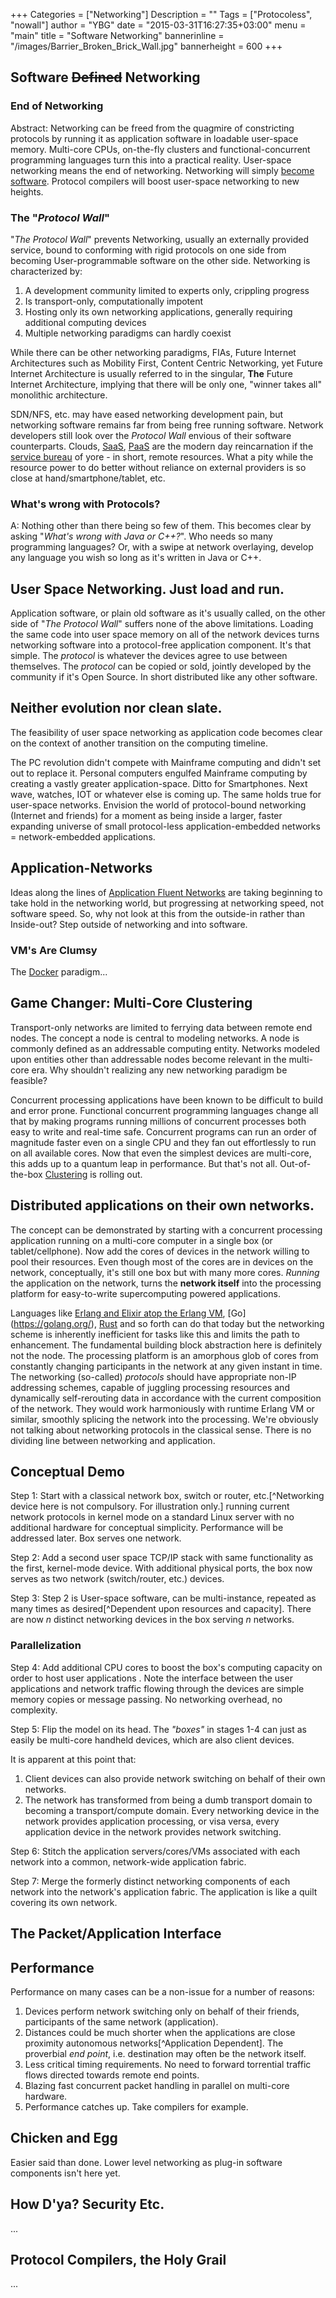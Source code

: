 +++
Categories = ["Networking"]
Description = ""
Tags = ["Protocoless", "nowall"]
author = "YBG"
date = "2015-03-31T16:27:35+03:00"
menu = "main"
title = "Software Networking"
bannerinline = "/images/Barrier_Broken_Brick_Wall.jpg"
bannerheight = 600
+++

## Software ~~Defined~~ Networking

### End of Networking ###

Abstract: Networking can be freed from the quagmire of constricting protocols by running it as application software in loadable user-space memory. Multi-core CPUs, on-the-fly clusters and functional-concurrent programming languages turn this into a practical reality. User-space networking means the end of networking. Networking will simply [become software](https://youtu.be/YHeyuD89n1Y?t=26m44s). Protocol compilers will boost user-space networking to new heights.

### The "*Protocol Wall*"

"*The Protocol Wall*" prevents Networking, usually an externally provided service, bound to conforming with rigid protocols on one side from becoming User-programmable software on the other side. Networking is characterized by:

1. A development community limited to experts only, crippling progress
2. Is transport-only, computationally impotent
3. Hosting only its own networking applications, generally requiring additional computing devices
4. Multiple networking paradigms can hardly coexist

While there can be other networking paradigms, FIAs, Future Internet Architectures such as Mobility First, Content Centric Networking, yet Future Internet Architecture is usually referred to in the singular, **The** Future Internet Architecture, implying that there will be only one, "winner takes all" monolithic architecture.

SDN/NFS, etc. may have eased networking development pain, but networking software remains far from being free running software. Network developers still look over the *Protocol Wall* envious of their software counterparts. Clouds, [SaaS](http://en.wikipedia.org/wiki/Software_as_a_service#Emerging_trends), [PaaS](http://en.wikipedia.org/wiki/Platform_as_a_service) are the modern day reincarnation if the [service bureau](http://en.wikipedia.org/wiki/Service_bureau) of yore - in short, remote resources. What a pity while the resource power to do better without reliance on external providers is so close at hand/smartphone/tablet, etc.
 
### What's wrong with Protocols? ###

A: Nothing other than there being so few of them. This becomes clear by asking "*What's wrong  with Java or C++?*". Who needs so many programming languages? Or, with a swipe at network overlaying, develop any language you wish so long as it's written in Java or C++.

## User Space Networking. Just load and run.

Application software, or plain old software as it's usually called, on the other side of "*The Protocol Wall*" suffers none of the above limitations. Loading the same code into user space memory on all of the network devices turns networking software into a protocol-free application component. It's that simple. The *protocol* is whatever the devices agree to use between themselves. The *protocol* can be copied or sold, jointly developed by the community if it's Open Source. In short distributed like any other software.

## Neither evolution nor clean slate.

The feasibility of user space networking as application code becomes clear on the context of another transition on the computing timeline.

The PC revolution didn't compete with Mainframe computing and didn't set out to replace it. Personal computers engulfed Mainframe computing by creating a vastly greater application-space. Ditto for Smartphones. Next wave, watches, IOT or whatever else is coming up. The same holds true for user-space networks. Envision the world of protocol-bound networking (Internet and friends) for a moment as being inside a larger, faster expanding universe of small protocol-less application-embedded networks = network-embedded applications.

## Application-Networks ##
Ideas along the lines of [Application Fluent Networks](http://www.iconvoicenetworks.com/solutions/application-fluent-network/) are taking beginning to take hold in the networking world, but progressing at networking speed, not software speed. So, why not look at this from the outside-in rather than Inside-out? Step outside of networking and into software.
  
### VM's Are Clumsy ###
The [Docker](https://www.docker.com/) paradigm...

## Game Changer: Multi-Core Clustering  ##

Transport-only networks are limited to ferrying data between remote end nodes. The concept a node is central to modeling networks. A node is commonly defined as an addressable computing entity. Networks modeled upon entities other than addressable nodes become relevant in the multi-core era. Why shouldn't realizing any new networking paradigm be feasible?

Concurrent processing applications have been known to be difficult to build and error prone. Functional concurrent programming languages change all that by making programs running millions of concurrent processes both easy to write and real-time safe. Concurrent programs can run an order of magnitude faster even on a single CPU and they fan out effortlessly to run on all available cores. Now that even the simplest devices are multi-core, this adds up to a quantum leap in performance. But that's not all. Out-of-the-box [Clustering](http://en.wikipedia.org/wiki/Computer_cluster) is rolling out.

## Distributed applications on their own networks.

The concept can be demonstrated by starting with a concurrent processing application running on a multi-core computer in a single box (or tablet/cellphone). Now add the cores of devices in the network willing to pool their resources. Even though most of the cores are in devices on the network, conceptually, it's still one box but with many more cores. *Running* the application on the network, turns the **network itself** into the processing platform for easy-to-write supercomputing powered applications.

Languages like [Erlang and Elixir atop the Erlang VM](http://elixir-lang.org/), [Go] (https://golang.org/), [Rust](http://www.rust-lang.org/) and so forth can do that today but the networking scheme is inherently inefficient for tasks like this and limits the path to enhancement. The fundamental building block abstraction here is definitely not the node. The processing platform is an amorphous glob of cores from constantly changing participants in the network at any given instant in time. The networking (so-called) *protocols* should have appropriate non-IP addressing schemes, capable of juggling processing resources and dynamically self-rerouting data in accordance with the current composition of the network. They would work harmoniously with runtime Erlang VM or similar, smoothly splicing the network into the processing. We're obviously not talking about networking protocols in the classical sense. There is no dividing line between networking and application.

## Conceptual Demo ##

Step 1: Start with a classical network box, switch or router, etc.[^Networking device here is not compulsory. For illustration only.] running current network protocols in kernel mode on a standard Linux server with no additional hardware for conceptual simplicity. Performance will be addressed later. Box serves one network.

Step 2: Add a second user space TCP/IP stack with same functionality as the first, kernel-mode device. With additional physical ports, the box now serves as two network (switch/router, etc.) devices.

Step 3: Step 2 is User-space software, can be multi-instance, repeated as many times as desired[^Dependent upon resources and capacity]. There are now *n* distinct networking devices in the box serving *n* networks.

### Parallelization
Step 4: Add additional CPU cores to boost the box's computing capacity on order to host user applications . Note the interface between the user applications and network traffic flowing through the devices are simple memory copies or message passing. No networking overhead, no complexity.

Step 5: Flip the model on its head. The *"boxes"* in stages 1-4 can just as easily be multi-core handheld devices, which are also client devices.

It is apparent at this point that:

1. Client devices can also provide network switching on behalf of their own networks.
2. The network has transformed from being a dumb transport domain to becoming a transport/compute domain. Every networking device in the network provides application processing, or visa versa, every application device in the network provides network switching.

Step 6: Stitch the application servers/cores/VMs associated with each network into a common, network-wide application fabric.

Step 7: Merge the formerly distinct networking components of each network into the network's application fabric. The application is like a quilt covering its own network.

## The Packet/Application Interface

## Performance ##

Performance on many cases can be a non-issue for a number of reasons:

1. Devices perform network switching only on behalf of their friends, participants of the same network (application).
2. Distances could be much shorter when the applications are close proximity autonomous networks[^Application Dependent].  The proverbial *end point*, i.e. destination may often be the network itself.
3. Less critical timing requirements. No need to forward torrential traffic flows directed towards remote end points.
4. Blazing fast concurrent packet handling in parallel on multi-core hardware.
5. Performance catches up. Take compilers for example.

## Chicken and Egg ##

Easier said than done. Lower level networking as plug-in software components isn't here yet.

## How D'ya? Security Etc. ##
...

## Protocol Compilers, the Holy Grail ##

...
